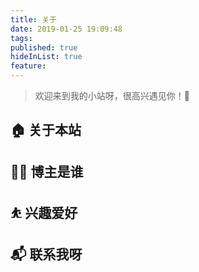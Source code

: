 ```yaml
---
title: 关于
date: 2019-01-25 19:09:48
tags:
published: true
hideInList: true
feature:
---
```


> 欢迎来到我的小站呀，很高兴遇见你！🤝

## 🏠 关于本站

## 👨‍💻 博主是谁

## ⛹ 兴趣爱好

## 📬 联系我呀
